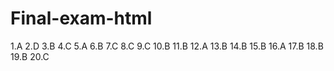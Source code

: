# Final-exam-html
1.A
2.D
3.B
4.C
5.A
6.B
7.C
8.C
9.C
10.B
11.B
12.A
13.B
14.B
15.B
16.A
17.B
18.B
19.B
20.C